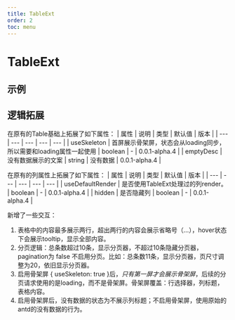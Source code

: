```yaml
---
title: TableExt
order: 2
toc: menu
---
```


# TableExt

## 示例

<code src="../../packages/antd-ext/examples/TableExt/base"></code>

<code src="../../packages/antd-ext/examples/TableExt/customPageSizeOptions"></code>

<code src="../../packages/antd-ext/examples/TableExt/columnsGroup"></code>

## 逻辑拓展
在原有的Table基础上拓展了如下属性：
| 属性 | 说明 | 类型 | 默认值 | 版本 |
| --- | --- | --- | --- | --- |
| useSkeleton | 首屏展示骨架屏，状态会从loading同步，所以需要和loading属性一起使用 | boolean | - | 0.0.1-alpha.4 |
| emptyDesc | 没有数据展示的文案 | string | 没有数据 | 0.0.1-alpha.4 |

在原有的列属性上拓展了如下属性：
| 属性 | 说明 | 类型 | 默认值 | 版本 |
| --- | --- | --- | --- | --- |
| useDefaultRender | 是否使用TableExt处理过的列render。 | boolean | - | 0.0.1-alpha.4 |
| hidden | 是否隐藏列 | boolean | - | 0.0.1-alpha.4 |

新增了一些交互：
1. 表格中的内容最多展示两行，超出两行的内容会展示省略号（...），hover状态下会展示tooltip，显示全部内容。
2. 分页逻辑：总条数超过10条，显示分页器，不超过10条隐藏分页器，pagination为 false 不启用分页。比如：总条数11条，显示分页器，页尺寸调整为20，依旧显示分页器。
3. 启用骨架屏 { useSkeleton: true }后，*只有第一屏才会展示骨架屏*，后续的分页请求使用的是loading，而不是骨架屏。骨架屏覆盖：行选择器，列标题，表格内容。
4. 启用骨架屏后，没有数据的状态为不展示列标题；不启用骨架屏，使用原始的antd的没有数据的行为。
